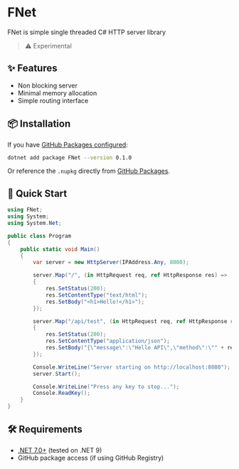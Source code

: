# FNet

FNet is simple single threaded C# HTTP server library

> ⚠️ Experimental

## ✨ Features

- Non blocking server
- Minimal memory allocation
- Simple routing interface

## 📦 Installation

If you have [GitHub Packages configured](https://docs.github.com/en/packages/working-with-a-github-packages-registry/working-with-the-nuget-registry):

```bash
dotnet add package FNet --version 0.1.0
```

Or reference the `.nupkg` directly from [GitHub Packages](https://github.com/users/fuji-184/packages?tab=packages).

## 🚀 Quick Start

```csharp
using FNet;
using System;
using System.Net;

public class Program
{
    public static void Main()
    {
        var server = new HttpServer(IPAddress.Any, 8080);

        server.Map("/", (in HttpRequest req, ref HttpResponse res) =>
        {
            res.SetStatus(200);
            res.SetContentType("text/html");
            res.SetBody("<h1>Hello!</h1>");
        });

        server.Map("/api/test", (in HttpRequest req, ref HttpResponse res) =>
        {
            res.SetStatus(200);
            res.SetContentType("application/json");
            res.SetBody("{\"message\":\"Hello API\",\"method\":\"" + req.GetMethod() + "\"}");
        });

        Console.WriteLine("Server starting on http://localhost:8080");
        server.Start();

        Console.WriteLine("Press any key to stop...");
        Console.ReadKey();
    }
}
```

## 🛠 Requirements

- [.NET 7.0+](https://dotnet.microsoft.com/) (tested on .NET 9)
- GitHub package access (if using GitHub Registry)
